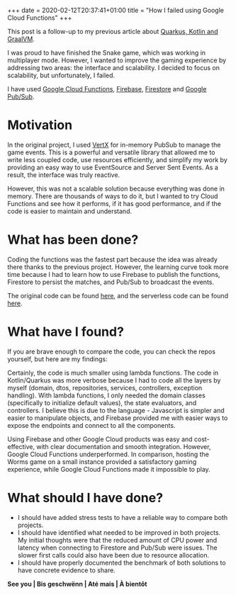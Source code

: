 +++ 
date = 2020-02-12T20:37:41+01:00
title = "How I failed using Google Cloud Functions"
+++

This post is a follow-up to my previous article about [Quarkus, Kotlin and GraalVM](/posts/quarkus-kotlin-and-graalvm).

I was proud to have finished the Snake game, which was working in multiplayer mode. However, I wanted to improve the gaming experience by addressing two areas: the interface and scalability. I decided to focus on scalability, but unfortunately, I failed.

I have used [Google Cloud Functions](https://firebase.google.com/docs/functions), [Firebase](https://firebase.google.com/), [Firestore](https://firebase.google.com/docs/firestore) and [Google Pub/Sub](https://cloud.google.com/pubsub).

# Motivation
In the original project, I used [VertX](https://vertx.io/) for in-memory PubSub to manage the game events. This is a powerful and versatile library that allowed me to write less coupled code, use resources efficiently, and simplify my work by providing an easy way to use EventSource and Server Sent Events. As a result, the interface was truly reactive.

However, this was not a scalable solution because everything was done in memory. There are thousands of ways to do it, but I wanted to try Cloud Functions and see how it performs, if it has good performance, and if the code is easier to maintain and understand.

# What has been done?

Coding the functions was the fastest part because the idea was already there thanks to the previous project. However, the learning curve took more time because I had to learn how to use Firebase to publish the functions, Firestore to persist the matches, and Pub/Sub to broadcast the events.

The original code can be found [here](https://github.com/brunopacheco1/worms), and the serverless code can be found [here](https://github.com/brunopacheco1/worms-serverless).

# What have I found?

If you are brave enough to compare the code, you can check the repos yourself, but here are my findings:

Certainly, the code is much smaller using lambda functions. The code in Kotlin/Quarkus was more verbose because I had to code all the layers by myself (domain, dtos, repositories, services, controllers, exception handling). With lambda functions, I only needed the domain classes (specifically to initialize default values), the state evaluators, and controllers. I believe this is due to the language - Javascript is simpler and easier to manipulate objects, and Firebase provided me with easier ways to expose the endpoints and connect to all the components.

Using Firebase and other Google Cloud products was easy and cost-effective, with clear documentation and smooth integration. However, Google Cloud Functions underperformed. In comparison, hosting the Worms game on a small instance provided a satisfactory gaming experience, while Google Cloud Functions made it impossible to play.

# What should I have done?

- I should have added stress tests to have a reliable way to compare both projects.
- I should have identified what needed to be improved in both projects. My initial thoughts were that the reduced amount of CPU power and latency when connecting to Firestore and Pub/Sub were issues. The slower first calls could also have been due to resource allocation.
- I should have properly documented the benchmark of both solutions to have concrete evidence to share.

**See you | Bis geschwënn | Até mais | À bientôt**
